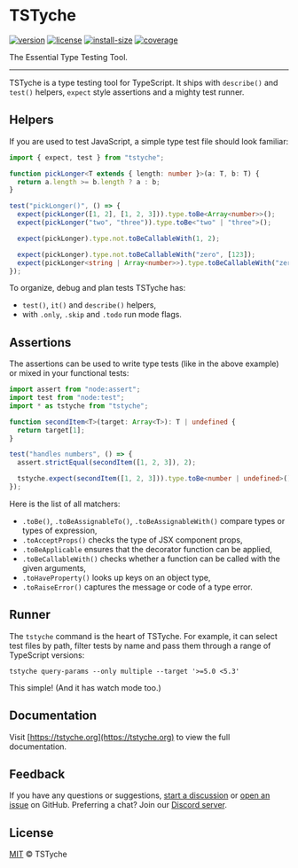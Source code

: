 # TSTyche

[![version][version-badge]][version-url]
[![license][license-badge]][license-url]
[![install-size][install-size-badge]][install-size-url]
[![coverage][coverage-badge]][coverage-url]

The Essential Type Testing Tool.

---

TSTyche is a type testing tool for TypeScript. It ships with `describe()` and `test()` helpers, `expect` style assertions and a mighty test runner.

## Helpers

If you are used to test JavaScript, a simple type test file should look familiar:

```ts
import { expect, test } from "tstyche";

function pickLonger<T extends { length: number }>(a: T, b: T) {
  return a.length >= b.length ? a : b;
}

test("pickLonger()", () => {
  expect(pickLonger([1, 2], [1, 2, 3])).type.toBe<Array<number>>();
  expect(pickLonger("two", "three")).type.toBe<"two" | "three">();

  expect(pickLonger).type.not.toBeCallableWith(1, 2);

  expect(pickLonger).type.not.toBeCallableWith("zero", [123]);
  expect(pickLonger<string | Array<number>>).type.toBeCallableWith("zero", [123]);
});
```

To organize, debug and plan tests TSTyche has:

- `test()`, `it()` and `describe()` helpers,
- with `.only`, `.skip` and `.todo` run mode flags.

## Assertions

The assertions can be used to write type tests (like in the above example) or mixed in your functional tests:

```ts
import assert from "node:assert";
import test from "node:test";
import * as tstyche from "tstyche";

function secondItem<T>(target: Array<T>): T | undefined {
  return target[1];
}

test("handles numbers", () => {
  assert.strictEqual(secondItem([1, 2, 3]), 2);

  tstyche.expect(secondItem([1, 2, 3])).type.toBe<number | undefined>();
});
```

Here is the list of all matchers:

- `.toBe()`, `.toBeAssignableTo()`, `.toBeAssignableWith()` compare types or types of expression,
- `.toAcceptProps()` checks the type of JSX component props,
- `.toBeApplicable` ensures that the decorator function can be applied,
- `.toBeCallableWith()` checks whether a function can be called with the given arguments,
- `.toHaveProperty()` looks up keys on an object type,
- `.toRaiseError()` captures the message or code of a type error.

## Runner

The `tstyche` command is the heart of TSTyche. For example, it can select test files by path, filter tests by name and pass them through a range of TypeScript versions:

```shell
tstyche query-params --only multiple --target '>=5.0 <5.3'
```

This simple! (And it has watch mode too.)

## Documentation

Visit [https://tstyche.org](https://tstyche.org) to view the full documentation.

## Feedback

If you have any questions or suggestions, [start a discussion](https://github.com/tstyche/tstyche/discussions/new/choose) or [open an issue](https://github.com/tstyche/tstyche/issues/new/choose) on GitHub. Preferring a chat? Join our [Discord server](https://discord.gg/gCSasd3QJq).

## License

[MIT][license-url] © TSTyche

[version-badge]: https://badgen.net/npm/v/tstyche
[version-url]: https://npmjs.com/package/tstyche
[license-badge]: https://badgen.net/github/license/tstyche/tstyche
[license-url]: https://github.com/tstyche/tstyche/blob/main/LICENSE.md
[install-size-badge]: https://badgen.net/packagephobia/install/tstyche
[install-size-url]: https://packagephobia.com/result?p=tstyche
[coverage-badge]: https://badgen.net/codacy/coverage/a581ca5c323a455886b7bdd9623c4ec8
[coverage-url]: https://app.codacy.com/gh/tstyche/tstyche/coverage/dashboard
